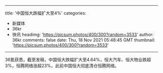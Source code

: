 
---
title: '中国恒大跌幅扩大至4%'
categories: 
 - 新媒体
 - 36kr
 - 快讯
headimg: 'https://picsum.photos/400/300?random=3533'
author: 36kr
comments: false
date: Thu, 18 Nov 2021 05:48:45 GMT
thumbnail: 'https://picsum.photos/400/300?random=3533'
---

<div>   
36氪获悉，截至发稿，中国恒大跌幅扩大至4.64%，恒大汽车、恒大物业跌超3%，恒腾网络涨超23%，此前中国恒大彻底清仓恒腾网络。  
</div>
            